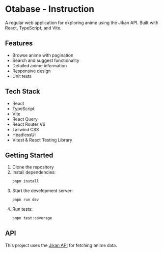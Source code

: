 # Otabase - Instruction

A regular web application for exploring anime using the Jikan API. Built with React, TypeScript, and Vite.

## Features

- Browse anime with pagination
- Search and suggest functionality
- Detailed anime information
- Responsive design
- Unit tests

## Tech Stack

- React
- TypeScript
- Vite
- React Query
- React Router V6
- Tailwind CSS
- HeadlessUI
- Vitest & React Testing Library

## Getting Started

1. Clone the repository
2. Install dependencies:
   ```bash
   pnpm install
   ```
3. Start the development server:
   ```bash
   pnpm run dev
   ```
4. Run tests:
   ```bash
   pnpm test:coverage
   ```

## API

This project uses the [Jikan API](https://docs.api.jikan.moe/) for fetching anime data.
